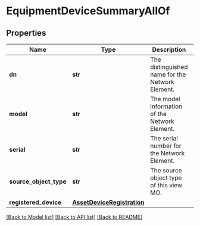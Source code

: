 # EquipmentDeviceSummaryAllOf

## Properties
Name | Type | Description | Notes
------------ | ------------- | ------------- | -------------
**dn** | **str** | The distinguished name for the Network Element.   | [optional] [readonly] 
**model** | **str** | The model information of the Network Element.   | [optional] [readonly] 
**serial** | **str** | The serial number for the Network Element.   | [optional] [readonly] 
**source_object_type** | **str** | The source object type of this view MO.    | [optional] [readonly] 
**registered_device** | [**AssetDeviceRegistration**](.md) |  | [optional] 

[[Back to Model list]](../README.md#documentation-for-models) [[Back to API list]](../README.md#documentation-for-api-endpoints) [[Back to README]](../README.md)


